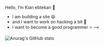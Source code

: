 Hello, I’m Kian ebtekari 👋
  - I am building a site :smiley:
  - and I want to work on hacking a bit :balloon:
  - I want to become a good programmer :star:
-->

![Anurag's GitHub stats](https://github-readme-stats.vercel.app/api?username=KianEbtekari0&show_icons=true&theme=radical)




